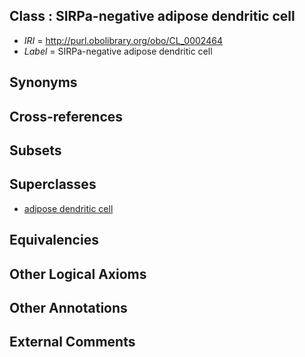 
## Class : SIRPa-negative adipose dendritic cell

 * *IRI* = http://purl.obolibrary.org/obo/CL_0002464
 * *Label* = SIRPa-negative adipose dendritic cell

## Synonyms


## Cross-references


## Subsets


## Superclasses

 * [adipose dendritic cell](../../CL/62/CL_0002462.md)

## Equivalencies


## Other Logical Axioms


## Other Annotations


## External Comments

